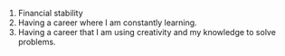 1. Financial stability
2. Having a career where I am constantly learning.
3. Having a career that I am using creativity and my knowledge to solve problems.
